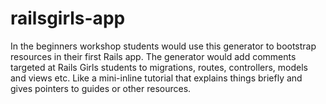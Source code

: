 railsgirls-app
==============
In the beginners workshop students would use this generator to bootstrap resources in their first Rails app.
The generator would add comments targeted at Rails Girls students to migrations, routes, controllers, models and views etc. Like a mini-inline tutorial that explains things briefly and gives pointers to guides or other resources.
